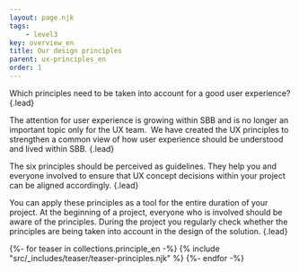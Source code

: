 ```yaml
---
layout: page.njk
tags: 
    - level3
key: overview_en
title: Our design principles
parent: ux-principles_en
order: 1
---
```


Which principles need to be taken into account for a good user experience?​ {.lead}

The attention for user experience is growing within SBB and is no longer an important topic only for the UX team. ​ We have created the UX principles to strengthen a common view of how user experience should be understood and lived within SBB.​ {.lead}

The six principles should be perceived as guidelines. They help you and everyone involved to ensure that UX concept decisions within your project can be aligned accordingly.​ {.lead}

You can apply these principles as a tool for the entire duration of your project. ​At the beginning of a project, everyone who is involved should be aware of the principles. During the project you regularly check whether the principles are being taken into account in the design of the solution.​ {.lead}

<div class="teasers principles">
  {%- for teaser in collections.principle_en -%}
    {% include "src/_includes/teaser/teaser-principles.njk" %}
  {%- endfor -%}
</div>
